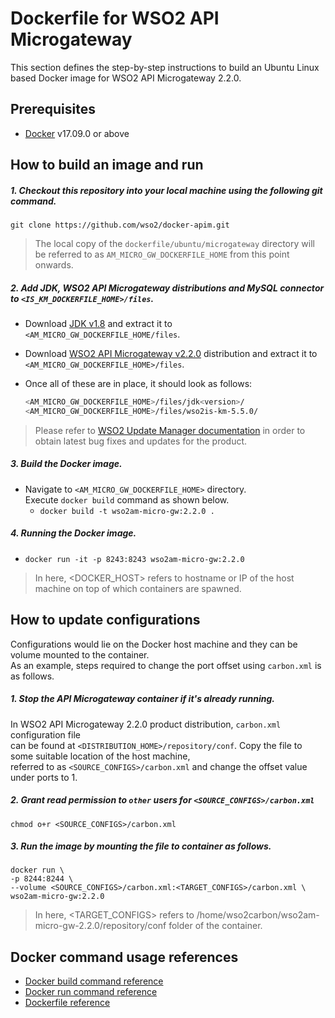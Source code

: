 # Dockerfile for WSO2 API Microgateway #
This section defines the step-by-step instructions to build an Ubuntu Linux based Docker image for WSO2 API Microgateway 2.2.0.

## Prerequisites

* [Docker](https://www.docker.com/get-docker) v17.09.0 or above


## How to build an image and run
##### 1. Checkout this repository into your local machine using the following git command.
```
git clone https://github.com/wso2/docker-apim.git
```

>The local copy of the `dockerfile/ubuntu/microgateway` directory will be referred to as `AM_MICRO_GW_DOCKERFILE_HOME` from this point onwards.

##### 2. Add JDK, WSO2 API Microgateway distributions and MySQL connector to `<IS_KM_DOCKERFILE_HOME>/files`.

- Download [JDK v1.8](http://www.oracle.com/technetwork/java/javase/downloads/jdk8-downloads-2133151.html)
and extract it to `<AM_MICRO_GW_DOCKERFILE_HOME/files`.
- Download [WSO2 API Microgateway v2.2.0](https://wso2.com/api-management/api-microgateway/)
distribution and extract it to `<AM_MICRO_GW_DOCKERFILE_HOME>/files`.
- Once all of these are in place, it should look as follows:

    ```bash
    <AM_MICRO_GW_DOCKERFILE_HOME>/files/jdk<version>/
    <AM_MICRO_GW_DOCKERFILE_HOME>/files/wso2is-km-5.5.0/
    ```
    
>Please refer to [WSO2 Update Manager documentation]( https://docs.wso2.com/display/WUM300/WSO2+Update+Manager)
in order to obtain latest bug fixes and updates for the product.

##### 3. Build the Docker image.
- Navigate to `<AM_MICRO_GW_DOCKERFILE_HOME>` directory. <br>
  Execute `docker build` command as shown below.
    + `docker build -t wso2am-micro-gw:2.2.0 .`

##### 4. Running the Docker image.
- `docker run -it -p 8243:8243 wso2am-micro-gw:2.2.0`

    
>In here, <DOCKER_HOST> refers to hostname or IP of the host machine on top of which containers are spawned.


## How to update configurations
Configurations would lie on the Docker host machine and they can be volume mounted to the container. <br>
As an example, steps required to change the port offset using `carbon.xml` is as follows.

##### 1. Stop the API Microgateway container if it's already running.
In WSO2 API Microgateway 2.2.0 product distribution, `carbon.xml` configuration file <br>
can be found at `<DISTRIBUTION_HOME>/repository/conf`. Copy the file to some suitable location of the host machine, <br>
referred to as `<SOURCE_CONFIGS>/carbon.xml` and change the offset value under ports to 1.

##### 2. Grant read permission to `other` users for `<SOURCE_CONFIGS>/carbon.xml`
```
chmod o+r <SOURCE_CONFIGS>/carbon.xml
```

##### 3. Run the image by mounting the file to container as follows.
```
docker run \
-p 8244:8244 \
--volume <SOURCE_CONFIGS>/carbon.xml:<TARGET_CONFIGS>/carbon.xml \
wso2am-micro-gw:2.2.0
```

>In here, <TARGET_CONFIGS> refers to /home/wso2carbon/wso2am-micro-gw-2.2.0/repository/conf folder of the container.


## Docker command usage references

* [Docker build command reference](https://docs.docker.com/engine/reference/commandline/build/)
* [Docker run command reference](https://docs.docker.com/engine/reference/run/)
* [Dockerfile reference](https://docs.docker.com/engine/reference/builder/)
